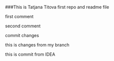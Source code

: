 ###This is Tatjana Titova first repo and readme file

first comment

second comment

commit changes

this is changes from my branch

this is commit from IDEA